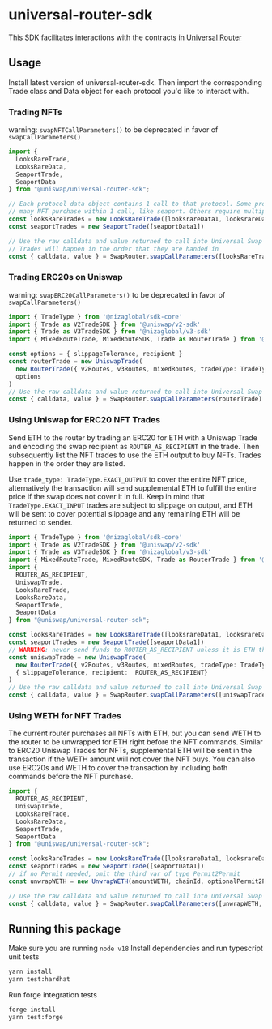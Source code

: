 # universal-router-sdk
This SDK facilitates interactions with the contracts in [Universal Router](https://github.com/Uniswap/universal-router)

## Usage
Install latest version of universal-router-sdk. Then import the corresponding Trade class and Data object for each protocol you'd like to interact with.

### Trading NFTs
warning: `swapNFTCallParameters()` to be deprecated in favor of `swapCallParameters()`
```typescript
import {
  LooksRareTrade,
  LooksRareData,
  SeaportTrade,
  SeaportData
} from "@uniswap/universal-router-sdk";

// Each protocol data object contains 1 call to that protocol. Some protocols can fit
// many NFT purchase within 1 call, like seaport. Others require multiple calls per NFT (like LooksRare).
const looksRareTrades = new LooksRareTrade([looksrareData1, looksrareData2])
const seaportTrades = new SeaportTrade([seaportData1])

// Use the raw calldata and value returned to call into Universal Swap Router contracts
// Trades will happen in the order that they are handed in
const { calldata, value } = SwapRouter.swapCallParameters([looksRareTrades, seaportTrades])
```

### Trading ERC20s on Uniswap
warning: `swapERC20CallParameters()` to be deprecated in favor of `swapCallParameters()`
```typescript
import { TradeType } from '@nizaglobal/sdk-core'
import { Trade as V2TradeSDK } from '@uniswap/v2-sdk'
import { Trade as V3TradeSDK } from '@nizaglobal/v3-sdk'
import { MixedRouteTrade, MixedRouteSDK, Trade as RouterTrade } from '@uniswap/router-sdk'

const options = { slippageTolerance, recipient }
const routerTrade = new UniswapTrade(
  new RouterTrade({ v2Routes, v3Routes, mixedRoutes, tradeType: TradeType.EXACT_INPUT },
  options
)
// Use the raw calldata and value returned to call into Universal Swap Router contracts
const { calldata, value } = SwapRouter.swapCallParameters(routerTrade)
```

### Using Uniswap for ERC20 NFT Trades
Send ETH to the router by trading an ERC20 for ETH with a Uniswap Trade and encoding the swap recipient as `ROUTER_AS_RECIPIENT` in the trade. Then subsequently list the NFT trades to use the ETH output to buy NFTs. Trades happen in the order they are listed.

Use `trade_type: TradeType.EXACT_OUTPUT` to cover the entire NFT price, alternatively the transaction will send supplemental ETH to fulfill the entire price if the swap does not cover it in full. Keep in mind that `TradeType.EXACT_INPUT` trades are subject to slippage on output, and ETH will be sent to cover potential slippage and any remaining ETH will be returned to sender.
```typescript
import { TradeType } from '@nizaglobal/sdk-core'
import { Trade as V2TradeSDK } from '@uniswap/v2-sdk'
import { Trade as V3TradeSDK } from '@nizaglobal/v3-sdk'
import { MixedRouteTrade, MixedRouteSDK, Trade as RouterTrade } from '@uniswap/router-sdk'
import {
  ROUTER_AS_RECIPIENT,
  UniswapTrade,
  LooksRareTrade,
  LooksRareData,
  SeaportTrade,
  SeaportData
} from "@uniswap/universal-router-sdk";

const looksRareTrades = new LooksRareTrade([looksrareData1, looksrareData2])
const seaportTrades = new SeaportTrade([seaportData1])
// WARNING: never send funds to ROUTER_AS_RECIPIENT unless it is ETH that will be used in NFT trades, otherwise funds are lost.
const uniswapTrade = new UniswapTrade(
  new RouterTrade({ v2Routes, v3Routes, mixedRoutes, tradeType: TradeType.EXACT_OUTPUT }),
  { slippageTolerance, recipient:  ROUTER_AS_RECIPIENT}
)
// Use the raw calldata and value returned to call into Universal Swap Router contracts
const { calldata, value } = SwapRouter.swapCallParameters([uniswapTrade, seaportTrades, looksRareTrades])
```

### Using WETH for NFT Trades
The current router purchases all NFTs with ETH, but you can send WETH to the router to be unwrapped for ETH right before the NFT commands. Similar to ERC20 Uniswap Trades for NFTs, supplemental ETH will be sent in the transaction if the WETH amount will not cover the NFT buys. You can also use ERC20s and WETH to cover the transaction by including both commands before the NFT purchase.

```typescript
import {
  ROUTER_AS_RECIPIENT,
  UniswapTrade,
  LooksRareTrade,
  LooksRareData,
  SeaportTrade,
  SeaportData
} from "@uniswap/universal-router-sdk";

const looksRareTrades = new LooksRareTrade([looksrareData1, looksrareData2])
const seaportTrades = new SeaportTrade([seaportData1])
// if no Permit needed, omit the third var of type Permit2Permit
const unwrapWETH = new UnwrapWETH(amountWETH, chainId, optionalPermit2Params)

// Use the raw calldata and value returned to call into Universal Swap Router contracts
const { calldata, value } = SwapRouter.swapCallParameters([unwrapWETH, seaportTrades, looksRareTrades])
```

## Running this package
Make sure you are running `node v18`
Install dependencies and run typescript unit tests
```bash
yarn install
yarn test:hardhat
```

Run forge integration tests
```bash
forge install
yarn test:forge
```
